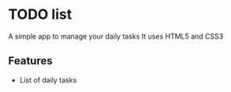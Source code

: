 # TODO list
A simple app to manage your daily tasks
It uses HTML5 and CSS3
## Features
* List of daily tasks
